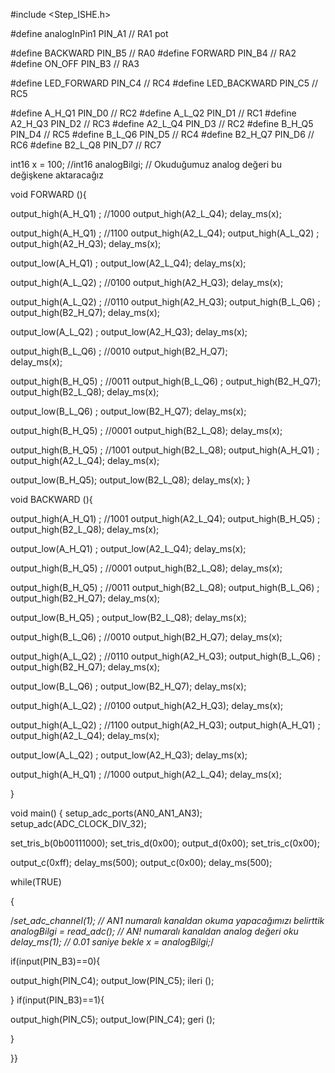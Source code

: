 #include <Step_ISHE.h>

#define analogInPin1 PIN_A1 // RA1 pot

#define BACKWARD PIN_B5 // RA0
#define FORWARD  PIN_B4 // RA2
#define ON_OFF   PIN_B3 // RA3

#define LED_FORWARD  PIN_C4 // RC4
#define LED_BACKWARD PIN_C5 // RC5

#define A_H_Q1  PIN_D0 //  RC2
#define A_L_Q2  PIN_D1 //  RC1
#define A2_H_Q3 PIN_D2 //  RC3
#define A2_L_Q4 PIN_D3 //  RC2
#define B_H_Q5  PIN_D4 //  RC5
#define B_L_Q6  PIN_D5 //  RC4
#define B2_H_Q7 PIN_D6 //  RC6
#define B2_L_Q8 PIN_D7 //  RC7

int16 x = 100;
//int16 analogBilgi; // Okuduğumuz analog değeri bu değişkene aktaracağız

void FORWARD (){

  output_high(A_H_Q1) ; //1000
  output_high(A2_L_Q4);
  delay_ms(x);

  output_high(A_H_Q1) ; //1100
  output_high(A2_L_Q4);
  output_high(A_L_Q2) ;
  output_high(A2_H_Q3);
  delay_ms(x);

  output_low(A_H_Q1) ;
  output_low(A2_L_Q4);
  delay_ms(x);

  output_high(A_L_Q2) ; //0100
  output_high(A2_H_Q3);
  delay_ms(x);

  output_high(A_L_Q2) ; //0110
  output_high(A2_H_Q3);
  output_high(B_L_Q6) ;
  output_high(B2_H_Q7);
  delay_ms(x);

  output_low(A_L_Q2) ;
  output_low(A2_H_Q3);
  delay_ms(x);
  
  output_high(B_L_Q6) ; //0010
  output_high(B2_H_Q7);  
  delay_ms(x);

  output_high(B_H_Q5) ; //0011
  output_high(B_L_Q6) ;
  output_high(B2_H_Q7);
  output_high(B2_L_Q8);
  delay_ms(x);

  output_low(B_L_Q6) ;
  output_low(B2_H_Q7);
  delay_ms(x);

  output_high(B_H_Q5) ; //0001
  output_high(B2_L_Q8);
  delay_ms(x);
  
  output_high(B_H_Q5) ; //1001
  output_high(B2_L_Q8);
  output_high(A_H_Q1) ;
  output_high(A2_L_Q4);
  delay_ms(x);

  output_low(B_H_Q5);
  output_low(B2_L_Q8);
  delay_ms(x);
}

void BACKWARD (){

  output_high(A_H_Q1) ; //1001
  output_high(A2_L_Q4);
  output_high(B_H_Q5) ;
  output_high(B2_L_Q8);
  delay_ms(x);
  
  output_low(A_H_Q1) ;
  output_low(A2_L_Q4);
  delay_ms(x);

  output_high(B_H_Q5) ; //0001
  output_high(B2_L_Q8);
  delay_ms(x);

  output_high(B_H_Q5) ; //0011 
  output_high(B2_L_Q8);
  output_high(B_L_Q6) ;
  output_high(B2_H_Q7);
  delay_ms(x);
  
  output_low(B_H_Q5) ;
  output_low(B2_L_Q8);
  delay_ms(x);

  output_high(B_L_Q6) ; //0010
  output_high(B2_H_Q7);
  delay_ms(x);

  output_high(A_L_Q2) ; //0110
  output_high(A2_H_Q3);
  output_high(B_L_Q6) ;
  output_high(B2_H_Q7);
  delay_ms(x);
  
  output_low(B_L_Q6) ;
  output_low(B2_H_Q7);
  delay_ms(x);
 
  output_high(A_L_Q2) ; //0100
  output_high(A2_H_Q3);
  delay_ms(x);

  output_high(A_L_Q2) ; //1100
  output_high(A2_H_Q3);
  output_high(A_H_Q1) ;
  output_high(A2_L_Q4);
  delay_ms(x);
  
  output_low(A_L_Q2) ;
  output_low(A2_H_Q3);
  delay_ms(x);

  output_high(A_H_Q1) ; //1000
  output_high(A2_L_Q4);
  delay_ms(x);   
   
}

void main()
{
   setup_adc_ports(AN0_AN1_AN3);
   setup_adc(ADC_CLOCK_DIV_32);
      
   set_tris_b(0b00111000);
   set_tris_d(0x00);
   output_d(0x00);
   set_tris_c(0x00);
   
   output_c(0xff);
   delay_ms(500);
   output_c(0x00);
   delay_ms(500);
  
   while(TRUE)
   
   {
  
  /*set_adc_channel(1); // AN1 numaralı kanaldan okuma yapacağımızı belirttik
    analogBilgi = read_adc(); // AN! numaralı kanaldan analog değeri oku
    delay_ms(1); // 0.01 saniye bekle
    x = analogBilgi;*/
   
   if(input(PIN_B3)==0){
   
   output_high(PIN_C4);
   output_low(PIN_C5);
   ileri ();
   
   }
   if(input(PIN_B3)==1){
   
   output_high(PIN_C5);
   output_low(PIN_C4);
   geri ();
   
   }
   
   }}
